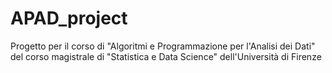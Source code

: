 # APAD_project
Progetto per il corso di "Algoritmi e Programmazione per l'Analisi dei Dati" del corso magistrale di "Statistica e Data Science" dell'Università di Firenze
